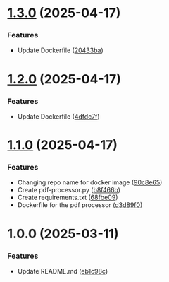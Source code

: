 # [1.3.0](https://github.com/csye7125-sp25-team05/trace-processor/compare/v1.2.0...v1.3.0) (2025-04-17)


### Features

* Update Dockerfile ([20433ba](https://github.com/csye7125-sp25-team05/trace-processor/commit/20433ba55608461e013ce2671c17112d730828c6))

# [1.2.0](https://github.com/csye7125-sp25-team05/trace-processor/compare/v1.1.0...v1.2.0) (2025-04-17)


### Features

* Update Dockerfile ([4dfdc7f](https://github.com/csye7125-sp25-team05/trace-processor/commit/4dfdc7fb33d50f470074273bf8f72fd37b4155bc))

# [1.1.0](https://github.com/csye7125-sp25-team05/trace-processor/compare/v1.0.0...v1.1.0) (2025-04-17)


### Features

* Changing repo name for docker image ([90c8e65](https://github.com/csye7125-sp25-team05/trace-processor/commit/90c8e654a7db3aea86838e337d6258d50ed461d7))
* Create pdf-processor.py ([b8f466b](https://github.com/csye7125-sp25-team05/trace-processor/commit/b8f466b22ce991bfb968de6a7faf6fe8bb0b850d))
* Create requirements.txt ([68fbe09](https://github.com/csye7125-sp25-team05/trace-processor/commit/68fbe0921bfcd34391ed2635ca0a37d512f311c5))
* Dockerfile for the pdf processor ([d3d89f0](https://github.com/csye7125-sp25-team05/trace-processor/commit/d3d89f03c8cfbd95667c3b11f3b67a98ad19c072))

# 1.0.0 (2025-03-11)


### Features

* Update README.md ([eb1c98c](https://github.com/csye7125-sp25-team05/trace-processor/commit/eb1c98c7cb4ef0a8f7e1898e83d4fc7a119b2acc))
